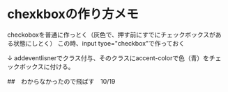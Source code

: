 # chexkboxの作り方メモ
checkoboxを普通に作っとく（灰色で、押す前にすでにチェックボックスがある状態にしとく）
この時、input tyoe="checkbox"で作っておく

↓
addeventlisnerでクラス付与、そのクラスにaccent-colorで色（青）をチェックボックスに付ける。

##　わからなかったので飛ばす　10/19